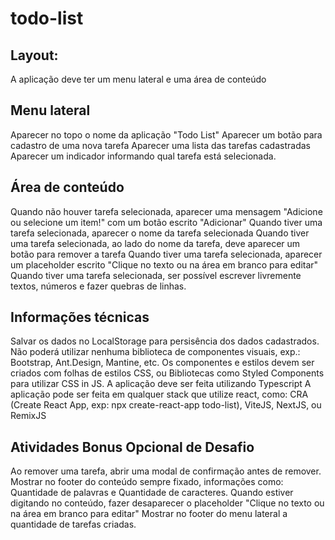 # todo-list

## Layout:
A aplicação deve ter um menu lateral e uma área de conteúdo

## Menu lateral
Aparecer no topo o nome da aplicação "Todo List"
Aparecer um botão para cadastro de uma nova tarefa
Aparecer uma lista das tarefas cadastradas
Aparecer um indicador informando qual tarefa está selecionada.

## Área de conteúdo
Quando não houver tarefa selecionada, aparecer uma mensagem "Adicione ou selecione um item!" com um botão escrito "Adicionar"
Quando tiver uma tarefa selecionada, aparecer o nome da tarefa selecionada
Quando tiver uma tarefa selecionada, ao lado do nome da tarefa, deve aparecer um botão para remover a tarefa
Quando tiver uma tarefa selecionada, aparecer um placeholder escrito "Clique no texto ou na área em branco para editar"
Quando tiver uma tarefa selecionada, ser possível escrever livremente textos, números e fazer quebras de linhas.

## Informações técnicas
Salvar os dados no LocalStorage para persisência dos dados cadastrados.
Não poderá utilizar nenhuma biblioteca de componentes visuais, exp.: Bootstrap, Ant.Design, Mantine, etc. Os componentes e estilos devem ser criados com folhas de estilos CSS, ou Bibliotecas como Styled Components para utilizar CSS in JS.
A aplicação deve ser feita utilizando Typescript
A aplicação pode ser feita em qualquer stack que utilize react, como: CRA (Create React App, exp: npx create-react-app todo-list), ViteJS, NextJS, ou RemixJS

## Atividades Bonus Opcional de Desafio
Ao remover uma tarefa, abrir uma modal de confirmação antes de remover.
Mostrar no footer do conteúdo sempre fixado, informações como: Quantidade de palavras e Quantidade de caracteres.
Quando estiver digitando no conteúdo, fazer desaparecer o placeholder "Clique no texto ou na área em branco para editar"
Mostrar no footer do menu lateral a quantidade de tarefas criadas.
